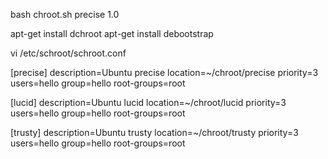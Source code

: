 
bash chroot.sh precise 1.0

apt-get install dchroot
apt-get install debootstrap

vi /etc/schroot/schroot.conf

[precise]
description=Ubuntu precise
location=~/chroot/precise
priority=3
users=hello
group=hello
root-groups=root

[lucid]
description=Ubuntu lucid
location=~/chroot/lucid
priority=3
users=hello
group=hello
root-groups=root

[trusty]
description=Ubuntu trusty
location=~/chroot/trusty
priority=3
users=hello
group=hello
root-groups=root
